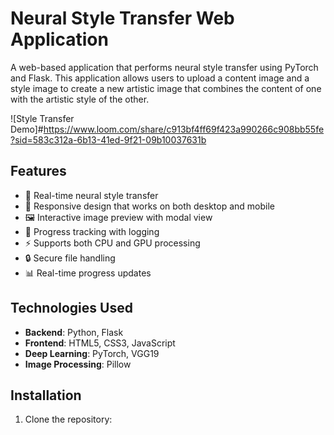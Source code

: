 # Neural Style Transfer Web Application

A web-based application that performs neural style transfer using PyTorch and Flask. This application allows users to upload a content image and a style image to create a new artistic image that combines the content of one with the artistic style of the other.

![Style Transfer Demo]#https://www.loom.com/share/c913bf4ff69f423a990266c908bb55fe?sid=583c312a-6b13-41ed-9f21-09b10037631b


## Features

- 🎨 Real-time neural style transfer
- 📱 Responsive design that works on both desktop and mobile
- 🖼️ Interactive image preview with modal view
- 🚀 Progress tracking with logging
- ⚡ Supports both CPU and GPU processing
- 🔒 Secure file handling
- 📊 Real-time progress updates

## Technologies Used

- **Backend**: Python, Flask
- **Frontend**: HTML5, CSS3, JavaScript
- **Deep Learning**: PyTorch, VGG19
- **Image Processing**: Pillow

## Installation

1. Clone the repository: 

